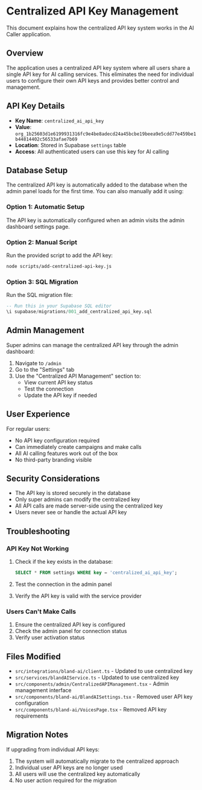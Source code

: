 # Centralized API Key Management

This document explains how the centralized API key system works in the AI Caller application.

## Overview

The application uses a centralized API key system where all users share a single API key for AI calling services. This eliminates the need for individual users to configure their own API keys and provides better control and management.

## API Key Details

- **Key Name**: `centralized_ai_api_key`
- **Value**: `org_1b25603d1e6199931316fc9e4be8adecd24a45bcbe19beea9e5cdd77e459be1b44814402c56533afae7b69`
- **Location**: Stored in Supabase `settings` table
- **Access**: All authenticated users can use this key for AI calling

## Database Setup

The centralized API key is automatically added to the database when the admin panel loads for the first time. You can also manually add it using:

### Option 1: Automatic Setup
The API key is automatically configured when an admin visits the admin dashboard settings page.

### Option 2: Manual Script
Run the provided script to add the API key:

```bash
node scripts/add-centralized-api-key.js
```

### Option 3: SQL Migration
Run the SQL migration file:

```sql
-- Run this in your Supabase SQL editor
\i supabase/migrations/001_add_centralized_api_key.sql
```

## Admin Management

Super admins can manage the centralized API key through the admin dashboard:

1. Navigate to `/admin`
2. Go to the "Settings" tab
3. Use the "Centralized API Management" section to:
   - View current API key status
   - Test the connection
   - Update the API key if needed

## User Experience

For regular users:
- No API key configuration required
- Can immediately create campaigns and make calls
- All AI calling features work out of the box
- No third-party branding visible

## Security Considerations

- The API key is stored securely in the database
- Only super admins can modify the centralized key
- All API calls are made server-side using the centralized key
- Users never see or handle the actual API key

## Troubleshooting

### API Key Not Working
1. Check if the key exists in the database:
   ```sql
   SELECT * FROM settings WHERE key = 'centralized_ai_api_key';
   ```

2. Test the connection in the admin panel

3. Verify the API key is valid with the service provider

### Users Can't Make Calls
1. Ensure the centralized API key is configured
2. Check the admin panel for connection status
3. Verify user activation status

## Files Modified

- `src/integrations/bland-ai/client.ts` - Updated to use centralized key
- `src/services/blandAIService.ts` - Updated to use centralized key
- `src/components/admin/CentralizedAPIManagement.tsx` - Admin management interface
- `src/components/bland-ai/BlandAISettings.tsx` - Removed user API key configuration
- `src/components/bland-ai/VoicesPage.tsx` - Removed API key requirements

## Migration Notes

If upgrading from individual API keys:
1. The system will automatically migrate to the centralized approach
2. Individual user API keys are no longer used
3. All users will use the centralized key automatically
4. No user action required for the migration
